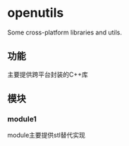 # openutils
Some cross-platform libraries and utils.

## 功能

主要提供跨平台封装的C++库

## 模块

### module1

module主要提供stl替代实现
